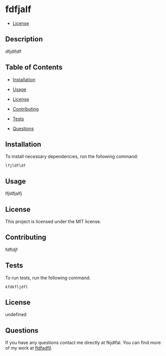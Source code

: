 # fdfjalf

 * [License](#license)

## Description
dfjdlfdlf
## Table of Contents
* [Installation](#installation)
* [Usage](#usage)

* [License](#license)

* [Contributing](#contributing) 
* [Tests](#tests)
* [Questions](#questions) 
## Installation
To install necessary dependencies, run the following command:
```
lfjldfldf
```
## Usage
lfjldfjalfj
## License
      
  This project is licensed under the MIT license.
## Contributing
fdfldjf
## Tests
To run tests, run the following command:
```
kfdkfljdfl
```
## License
undefined
## Questions
If you have any questions contact me directly at fkjdlfal. 
You can find more of my work at [fldfadfjl](http://github.com/fldfadfjl/).
